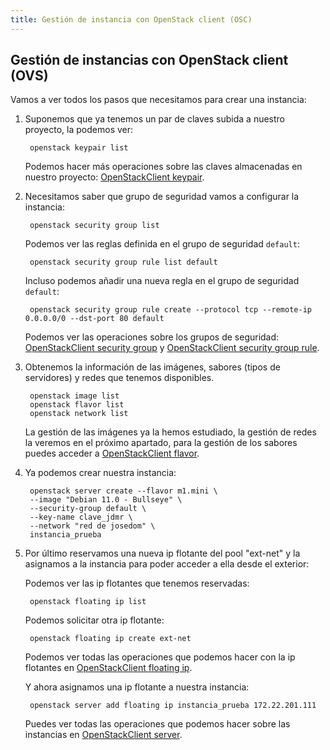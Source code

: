 ```yaml
---
title: Gestión de instancia con OpenStack client (OSC)
---
```


## Gestión de instancias con OpenStack client (OVS)

Vamos a ver todos los pasos que necesitamos para crear una instancia: 

1. Suponemos que ya tenemos un par de claves subida a nuestro proyecto, la podemos ver:

        openstack keypair list
    
    Podemos hacer más operaciones sobre las claves almacenadas en nuestro proyecto: [OpenStackClient keypair](https://docs.openstack.org/python-openstackclient/latest/cli/command-objects/keypair.html).

2. Necesitamos saber que grupo de seguridad vamos a configurar la instancia:

        openstack security group list
    
    Podemos ver las reglas definida en el grupo de seguridad `default`:

        openstack security group rule list default
    
    Incluso podemos añadir una nueva regla en el grupo de seguridad `default`:

        openstack security group rule create --protocol tcp --remote-ip 0.0.0.0/0 --dst-port 80 default
    
    Podemos ver las operaciones sobre los grupos de seguridad: [OpenStackClient security group](https://docs.openstack.org/python-openstackclient/latest/cli/command-objects/security-group.html) y [OpenStackClient security group rule](https://docs.openstack.org/python-openstackclient/latest/cli/command-objects/security-group-rule.html).

3. Obtenemos la información de las imágenes, sabores (tipos de
servidores) y redes que tenemos disponibles.

        openstack image list
        openstack flavor list
        openstack network list

    La gestión de las imágenes ya la hemos estudiado, la gestión de redes la veremos en el próximo apartado, para la gestión de los sabores puedes acceder a [OpenStackClient flavor](https://docs.openstack.org/python-openstackclient/latest/cli/command-objects/flavor.html).

4. Ya podemos crear nuestra instancia:

        openstack server create --flavor m1.mini \
        --image "Debian 11.0 - Bullseye" \
        --security-group default \
        --key-name clave_jdmr \
        --network "red de josedom" \
        instancia_prueba

5. Por último reservamos una nueva ip flotante del pool "ext-net" y la
asignamos a la instancia para poder acceder a ella desde el exterior:

    Podemos ver las ip flotantes que tenemos reservadas:

        openstack floating ip list

    Podemos solicitar otra ip flotante:

        openstack floating ip create ext-net

    Podemos ver todas las operaciones que podemos hacer con la ip flotantes en [OpenStackClient floating ip](https://docs.openstack.org/python-openstackclient/latest/cli/command-objects/floating-ip.html).

    Y ahora asignamos una ip flotante a nuestra instancia:

        openstack server add floating ip instancia_prueba 172.22.201.111
    
    Puedes ver todas las operaciones que podemos hacer sobre las instancias en [OpenStackClient server](https://docs.openstack.org/python-openstackclient/latest/cli/command-objects/server.html).


